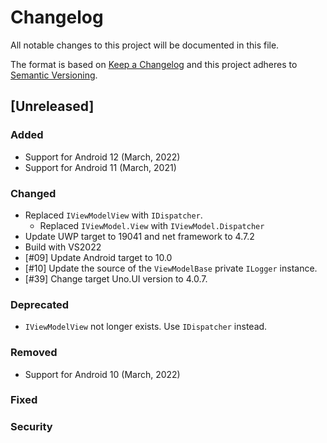 # Changelog
All notable changes to this project will be documented in this file.

The format is based on [Keep a Changelog](http://keepachangelog.com/en/1.0.0/)
and this project adheres to [Semantic Versioning](http://semver.org/spec/v2.0.0.html).

## [Unreleased]

### Added
* Support for Android 12 (March, 2022)
* Support for Android 11 (March, 2021)

### Changed
* Replaced `IViewModelView` with `IDispatcher`.
  * Replaced `IViewModel.View` with `IViewModel.Dispatcher`
* Update UWP target to 19041 and net framework to 4.7.2
* Build with VS2022
* [#09] Update Android target to 10.0
* [#10] Update the source of the `ViewModelBase` private `ILogger` instance.
* [#39] Change target Uno.UI version to 4.0.7.

### Deprecated
* `IViewModelView` not longer exists. Use `IDispatcher` instead.
### Removed
* Support for Android 10 (March, 2022)

### Fixed

### Security
